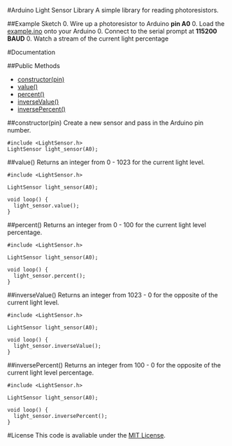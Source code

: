 #Arduino Light Sensor Library
A simple library for reading photoresistors.

##Example Sketch
0. Wire up a photoresistor to Arduino **pin A0**
0. Load the [example.ino](https://github.com/alextaujenis/LightSensor/blob/master/example/example.ino) onto your Arduino
0. Connect to the serial prompt at **115200 BAUD**
0. Watch a stream of the current light percentage

#Documentation

##Public Methods

* [constructor(pin)](https://github.com/alextaujenis/LightSensor#constructorpin)
* [value()](https://github.com/alextaujenis/LightSensor#value)
* [percent()](https://github.com/alextaujenis/LightSensor#percent)
* [inverseValue()](https://github.com/alextaujenis/LightSensor#inversevalue)
* [inversePercent()](https://github.com/alextaujenis/LightSensor#inversepercent)

##constructor(pin)
Create a new sensor and pass in the Arduino pin number.

    #include <LightSensor.h>
    LightSensor light_sensor(A0);

##value()
Returns an integer from 0 - 1023 for the current light level.

    #include <LightSensor.h>

    LightSensor light_sensor(A0);

    void loop() {
      light_sensor.value();
    }

##percent()
Returns an integer from 0 - 100 for the current light level percentage.

    #include <LightSensor.h>

    LightSensor light_sensor(A0);

    void loop() {
      light_sensor.percent();
    }

##inverseValue()
Returns an integer from 1023 - 0 for the opposite of the current light level.

    #include <LightSensor.h>

    LightSensor light_sensor(A0);

    void loop() {
      light_sensor.inverseValue();
    }

##inversePercent()
Returns an integer from 100 - 0 for the opposite of the current light level percentage.

    #include <LightSensor.h>

    LightSensor light_sensor(A0);

    void loop() {
      light_sensor.inversePercent();
    }

#License
This code is avaliable under the [MIT License](http://opensource.org/licenses/mit-license.php).